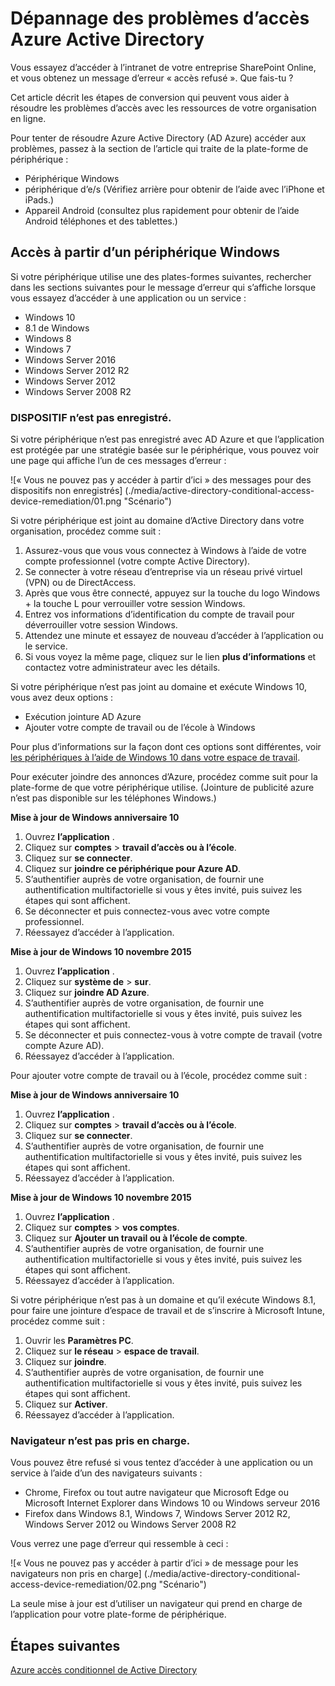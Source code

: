 <properties
    pageTitle="Dépannage des problèmes d’accès Azure Active Directory | Microsoft Azure"
    description="Découvrez les étapes que vous pouvez prendre pour résoudre les problèmes d’accès avec les ressources de votre organisation en ligne."
    services="active-directory"
    keywords="accès conditionnel basé sur le périphérique, l’enregistrement de dispositifs, activer l’enregistrement du périphérique, l’enregistrement de dispositifs et MDM"
    documentationCenter=""
    authors="markusvi"
    manager="femila"
    editor=""/>

<tags
    ms.service="active-directory"
    ms.workload="identity"
    ms.tgt_pltfrm="na"
    ms.devlang="na"
    ms.topic="get-started-article"
    ms.date="08/23/2016"
    ms.author="markvi"/>


# <a name="troubleshooting-for-azure-active-directory-access-issues"></a>Dépannage des problèmes d’accès Azure Active Directory

Vous essayez d’accéder à l’intranet de votre entreprise SharePoint Online, et vous obtenez un message d’erreur « accès refusé ». Que fais-tu ?

Cet article décrit les étapes de conversion qui peuvent vous aider à résoudre les problèmes d’accès avec les ressources de votre organisation en ligne.

Pour tenter de résoudre Azure Active Directory (AD Azure) accéder aux problèmes, passez à la section de l’article qui traite de la plate-forme de périphérique :

-   Périphérique Windows
-   périphérique d’e/s (Vérifiez arrière pour obtenir de l’aide avec l’iPhone et iPads.)
-   Appareil Android (consultez plus rapidement pour obtenir de l’aide Android téléphones et des tablettes.)

## <a name="access-from-a-windows-device"></a>Accès à partir d’un périphérique Windows

Si votre périphérique utilise une des plates-formes suivantes, rechercher dans les sections suivantes pour le message d’erreur qui s’affiche lorsque vous essayez d’accéder à une application ou un service :

- Windows 10
- 8.1 de Windows
- Windows 8
- Windows 7
- Windows Server 2016
- Windows Server 2012 R2
- Windows Server 2012
- Windows Server 2008 R2

### <a name="device-is-not-registered"></a>DISPOSITIF n’est pas enregistré.

Si votre périphérique n’est pas enregistré avec AD Azure et que l’application est protégée par une stratégie basée sur le périphérique, vous pouvez voir une page qui affiche l’un de ces messages d’erreur :

![« Vous ne pouvez pas y accéder à partir d’ici » des messages pour des dispositifs non enregistrés] (./media/active-directory-conditional-access-device-remediation/01.png "Scénario")

Si votre périphérique est joint au domaine d’Active Directory dans votre organisation, procédez comme suit :

1.  Assurez-vous que vous vous connectez à Windows à l’aide de votre compte professionnel (votre compte Active Directory).
2.  Se connecter à votre réseau d’entreprise via un réseau privé virtuel (VPN) ou de DirectAccess.
3.  Après que vous être connecté, appuyez sur la touche du logo Windows + la touche L pour verrouiller votre session Windows.
4.  Entrez vos informations d’identification du compte de travail pour déverrouiller votre session Windows.
5.  Attendez une minute et essayez de nouveau d’accéder à l’application ou le service.
6.  Si vous voyez la même page, cliquez sur le lien **plus d’informations** et contactez votre administrateur avec les détails.

Si votre périphérique n’est pas joint au domaine et exécute Windows 10, vous avez deux options :

- Exécution jointure AD Azure
- Ajouter votre compte de travail ou de l’école à Windows

Pour plus d’informations sur la façon dont ces options sont différentes, voir [les périphériques à l’aide de Windows 10 dans votre espace de travail](active-directory-azureadjoin-windows10-devices.md).

Pour exécuter joindre des annonces d’Azure, procédez comme suit pour la plate-forme de que votre périphérique utilise. (Jointure de publicité azure n’est pas disponible sur les téléphones Windows.)

**Mise à jour de Windows anniversaire 10**

1.  Ouvrez **l’application** .
2.  Cliquez sur **comptes** > **travail d’accès ou à l’école**.
3.  Cliquez sur **se connecter**.
4.  Cliquez sur **joindre ce périphérique pour Azure AD**.
5.  S’authentifier auprès de votre organisation, de fournir une authentification multifactorielle si vous y êtes invité, puis suivez les étapes qui sont affichent.
6.  Se déconnecter et puis connectez-vous avec votre compte professionnel.
7.  Réessayez d’accéder à l’application.


**Mise à jour de Windows 10 novembre 2015**

1.  Ouvrez **l’application** .
2.  Cliquez sur **système de** > **sur**.
3.  Cliquez sur **joindre AD Azure**.
4.  S’authentifier auprès de votre organisation, de fournir une authentification multifactorielle si vous y êtes invité, puis suivez les étapes qui sont affichent.
5.  Se déconnecter et puis connectez-vous à votre compte de travail (votre compte Azure AD).
6.  Réessayez d’accéder à l’application.

Pour ajouter votre compte de travail ou à l’école, procédez comme suit :

**Mise à jour de Windows anniversaire 10**

1.  Ouvrez **l’application** .
2.  Cliquez sur **comptes** > **travail d’accès ou à l’école**.
3.  Cliquez sur **se connecter**.
4.  S’authentifier auprès de votre organisation, de fournir une authentification multifactorielle si vous y êtes invité, puis suivez les étapes qui sont affichent.
5.  Réessayez d’accéder à l’application.


**Mise à jour de Windows 10 novembre 2015**

1.  Ouvrez **l’application** .
2.  Cliquez sur **comptes** > **vos comptes**.
3.  Cliquez sur **Ajouter un travail ou à l’école de compte**.
4.  S’authentifier auprès de votre organisation, de fournir une authentification multifactorielle si vous y êtes invité, puis suivez les étapes qui sont affichent.
5.  Réessayez d’accéder à l’application.

Si votre périphérique n’est pas à un domaine et qu’il exécute Windows 8.1, pour faire une jointure d’espace de travail et de s’inscrire à Microsoft Intune, procédez comme suit :

1.  Ouvrir les **Paramètres PC**.
2.  Cliquez sur **le réseau** > **espace de travail**.
3.  Cliquez sur **joindre**.
4.  S’authentifier auprès de votre organisation, de fournir une authentification multifactorielle si vous y êtes invité, puis suivez les étapes qui sont affichent.
5.  Cliquez sur **Activer**.
6.  Réessayez d’accéder à l’application.


### <a name="browser-is-not-supported"></a>Navigateur n’est pas pris en charge.

Vous pouvez être refusé si vous tentez d’accéder à une application ou un service à l’aide d’un des navigateurs suivants :

- Chrome, Firefox ou tout autre navigateur que Microsoft Edge ou Microsoft Internet Explorer dans Windows 10 ou Windows serveur 2016
- Firefox dans Windows 8.1, Windows 7, Windows Server 2012 R2, Windows Server 2012 ou Windows Server 2008 R2

Vous verrez une page d’erreur qui ressemble à ceci :

![« Vous ne pouvez pas y accéder à partir d’ici » de message pour les navigateurs non pris en charge] (./media/active-directory-conditional-access-device-remediation/02.png "Scénario")

La seule mise à jour est d’utiliser un navigateur qui prend en charge de l’application pour votre plate-forme de périphérique.

## <a name="next-steps"></a>Étapes suivantes

[Azure accès conditionnel de Active Directory](active-directory-conditional-access.md)
